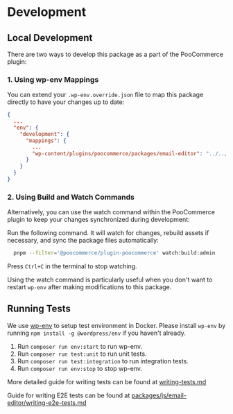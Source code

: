 # Development

## Local Development

There are two ways to develop this package as a part of the PooCommerce plugin:

### 1. Using wp-env Mappings

You can extend your `.wp-env.override.json` file to map this package directly to have your changes up to date:

```json
{
  ...
  "env": {
    "development": {
      "mappings": {
        ...
        "wp-content/plugins/poocommerce/packages/email-editor": "../../packages/php/email-editor"
      }
    }
  }
}
```

### 2. Using Build and Watch Commands

Alternatively, you can use the watch command within the PooCommerce plugin to keep your changes synchronized during development:

Run the following command. It will watch for changes, rebuild assets if necessary, and sync the package files automatically:

```bash
  pnpm --filter='@poocommerce/plugin-poocommerce' watch:build:admin
```

Press `Ctrl+C` in the terminal to stop watching.

Using the watch command is particularly useful when you don't want to restart `wp-env` after making modifications to this package.

## Running Tests

We use [wp-env](https://developer.wordpress.org/block-editor/reference-guides/packages/packages-env/) to setup test environment in Docker.
Please install `wp-env` by running `npm install -g @wordpress/env` if you haven't already.

1. Run `composer run env:start` to run wp-env.
2. Run `composer run test:unit` to run unit tests.
3. Run `composer run test:integration` to run integration tests.
4. Run `composer run env:stop` to stop wp-env.

More detailed guide for writing tests can be found at [writing-tests.md](writing-tests.md)

Guide for writing E2E tests can be found at [packages/js/email-editor/writing-e2e-tests.md](../../../packages/js/email-editor/writing-e2e-tests.md)
